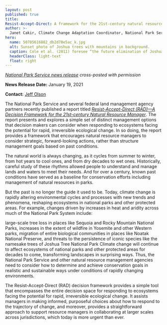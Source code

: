 ```yaml
---
layout: post
published: true
title: 
Resist-Accept-Direct: A framework for the 21st-century natural resource manager
author: >-
  Janet Cakir, Climate Change Adaptation Coordinator, National Park Service
hero:
  name: 50785616882_db2d78e5ac_k.jpg
  alt: Sunset photo of Joshua trees with mountains in background.
  caption: Cole et al. (2011) foresee “the future elimination of Joshua tree throughout most of the southern portions of its current range,” thus invalidating a past premise of            stability of the Joshua tree as a climax species. Photo by NPS / Emily Hassell.
  headerClass: light-text
  float: right
---
```

_[National Park Service news release](https://www.nps.gov/subjects/climatechange/radframework.htm) cross-posted with permission_

**News Release Date:** January 19, 2021

**Contact:** [Jeff Olson](https://www.nps.gov/common/utilities/sendmail/sendemail.cfm?o=4180DDBD8FD6B6839BB700A0F737A5BD55D341804A&r=/subjects/climatechange/radframework.htm)

The National Park Service and several federal land management agency partners recently published a report titled [_Resist-Accept-Direct (RAD)—A Decision Framework for the 21st-century Natural Resource Manager_](https://irma.nps.gov/DataStore/DownloadFile/654543). The report presents and explores a simple set of distinct management options that decision makers can consider when responding to ecosystems facing the potential for rapid, irreversible ecological change. In so doing, the report provides a framework that encourages natural resource managers to consider strategic, forward-looking actions, rather than structure management goals based on past conditions.<!--more-->

The natural world is always changing, as it cycles from summer to winter, from hot years to cool ones, and from dry decades to wet ones. Historically, careful study of these rhythms allowed people to understand and manage lands and waters to meet their needs. And for over a century, known past conditions have served as a baseline for conservation efforts including management of natural resources in parks.

But the past is no longer the guide it used to be. Today, climate change is rapidly altering environmental cycles and processes with new trends and phenomena, reshaping ecosystems in national parks and other protected areas. For example, changes driven by increases in heat and aridity across much of the National Park System include:

large-scale tree loss in places like Sequoia and Rocky Mountain National Parks,
increases in the extent of wildfire in Yosemite and other Western parks,
migration of entire biological communities in places like Noatak National Preserve, and
threats to the persistence of iconic species like the namesake trees of Joshua Tree National Park
Climate change will continue to affect ecosystems of national parks and other protected areas for decades to come, transforming landscapes in surprising ways. Thus, the National Park Service and other natural resource management agencies need to consider how to determine and achieve conservation goals in realistic and sustainable ways under conditions of rapidly changing environments.

The Resist-Accept-Direct (RAD) decision framework provides a simple tool that encompasses the entire decision space for responding to ecosystems facing the potential for rapid, irreversible ecological change. It assists managers in making informed, purposeful choices about how to respond to the trajectory of change, and moreover, provides a straightforward approach to support resource managers in collaborating at larger scales across jurisdictions, which today is more urgent than ever.
